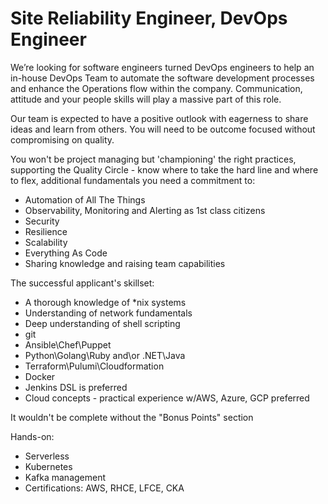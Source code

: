 
# Site Reliability Engineer, DevOps Engineer

We’re looking for software engineers turned DevOps engineers to help an in-house DevOps Team to automate the software development processes and enhance the Operations flow within the company. Communication, attitude and your people skills will play a massive part of this role.

Our team is expected to have a positive outlook with eagerness to share ideas and learn from others. You will need to be outcome focused without compromising on quality.

You won't be project managing but 'championing' the right practices, supporting the Quality Circle - know where to take the hard line and where to flex, additional fundamentals you need a commitment to:

- Automation of All The Things
- Observability, Monitoring and Alerting as 1st class citizens
- Security
- Resilience
- Scalability
- Everything As Code
- Sharing knowledge and raising team capabilities

The successful applicant's skillset:

- A thorough knowledge of *nix systems
- Understanding of network fundamentals
- Deep understanding of shell scripting
- git
- Ansible\Chef\Puppet
- Python\Golang\Ruby and\or .NET\Java
- Terraform\Pulumi\Cloudformation
- Docker
- Jenkins DSL is preferred
- Cloud concepts - practical experience w/AWS, Azure, GCP preferred

It wouldn't be complete without the "Bonus Points" section

Hands-on:

- Serverless
- Kubernetes
- Kafka management
- Certifications: AWS, RHCE, LFCE, CKA
